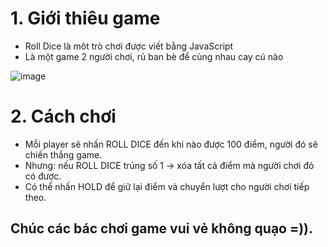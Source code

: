 # 1. Giới thiêu game
- Roll Dice là môt trò chơi được viết bằng JavaScript
- Là một game 2 người chơi, rủ ban bè để cùng nhau cay cú nào

![image](https://user-images.githubusercontent.com/88303019/161009727-7c52d8e3-98bc-464a-8b3e-e17e2d8e75be.png)


# 2. Cách chơi
- Mỗi player  sẽ nhấn ROLL DICE đến khi nào được 100 điểm, người đó sẽ chiến thắng game.
- Nhưng: nếu ROLL DICE trúng số 1 -> xóa tất cả điểm mà người chơi đó có được.
- Có thể nhấn HOLD để giữ lại điểm và chuyển lượt cho người chơi tiếp theo.

## Chúc các bác chơi game vui vẻ không quạo =)).
